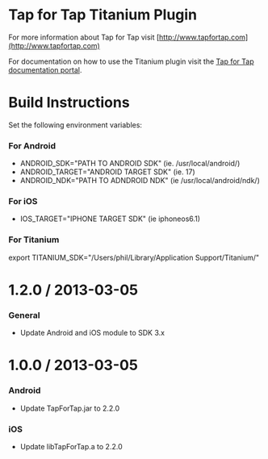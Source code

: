 # Tap for Tap Titanium Plugin

For more information about Tap for Tap visit [http://www.tapfortap.com](http://www.tapfortap.com)

For documentation on how to use the Titanium plugin visit the [Tap for Tap documentation portal](http://tapfortap.com/documentation/Titanium).

# Build Instructions 
Set the following environment variables:

### For Android
- ANDROID_SDK="PATH TO ANDROID SDK" (ie. /usr/local/android/) 
- ANDROID_TARGET="ANDROID TARGET SDK" (ie. 17)
- ANDROID_NDK="PATH TO ADNDROID NDK" (ie /usr/local/android/ndk/)

### For iOS
- IOS_TARGET="IPHONE TARGET SDK" (ie iphoneos6.1)

### For Titanium
export TITANIUM_SDK="/Users/phil/Library/Application Support/Titanium/"

1.2.0 / 2013-03-05
==================
### General
- Update Android and iOS module to SDK 3.x

1.0.0 / 2013-03-05
==================
### Android
- Update TapForTap.jar to 2.2.0

### iOS
- Update libTapForTap.a to 2.2.0
